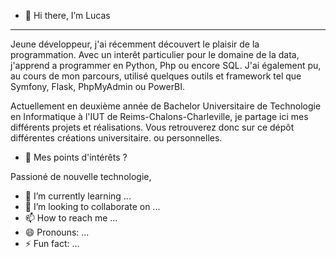 - 👋 Hi there, I’m Lucas

---

Jeune développeur, j'ai récemment découvert le plaisir de la programmation. Avec un interêt particulier pour le domaine de la data, j'apprend a programmer en Python, Php ou encore SQL. J'ai également pu, au cours de mon parcours, utilisé quelques outils et framework tel que Symfony, Flask, PhpMyAdmin ou PowerBI.

Actuellement en deuxième année de Bachelor Universitaire de Technologie en Informatique à l'IUT de Reims-Chalons-Charleville, je partage ici mes différents projets et réalisations. 
Vous retrouverez donc sur ce dépôt différentes créations universitaire. ou personnelles.

- 👀 Mes points d'intérêts ?

Passioné de nouvelle technologie, 
- 🌱 I’m currently learning ...
- 💞️ I’m looking to collaborate on ...
- 📫 How to reach me ...
- 😄 Pronouns: ...
- ⚡ Fun fact: ...


